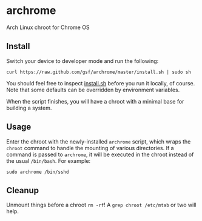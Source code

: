 # archrome

Arch Linux chroot for Chrome OS


## Install
Switch your device to developer mode and run the following:
```
curl https://raw.github.com/gsf/archrome/master/install.sh | sudo sh
```

You should feel free to inspect [install.sh](/install.sh) before you run it
locally, of course. Note that some defaults can be overridden by environment
variables.

When the script finishes, you will have a chroot with a minimal base for
building a system.


## Usage
Enter the chroot with the newly-installed `archrome` script, which wraps the
`chroot` command to handle the mounting of various directories.  If a command
is passed to `archrome`, it will be executed in the chroot instead of the
usual `/bin/bash`. For example:
```
sudo archrome /bin/sshd
```

## Cleanup
Unmount things before a chroot `rm -rf`! A `grep chroot /etc/mtab` or two will
help.
